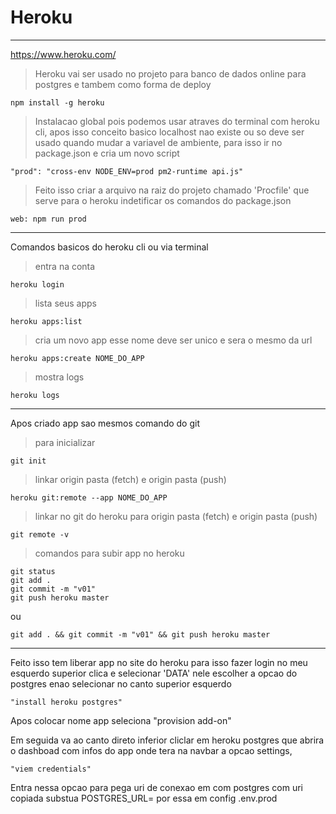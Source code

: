 # Heroku 
------------------------- 
https://www.heroku.com/

>Heroku vai ser usado no projeto para banco de dados online para postgres e tambem como forma de deploy
    
    npm install -g heroku

>Instalacao global pois podemos usar atraves do terminal com heroku cli, apos isso conceito basico localhost nao existe ou so deve ser usado quando mudar a variavel de ambiente, para isso ir no package.json e cria um novo script

    "prod": "cross-env NODE_ENV=prod pm2-runtime api.js"

>Feito isso criar a arquivo na raiz do projeto chamado 'Procfile' que serve para o heroku indetificar os comandos do package.json

    web: npm run prod

______________

Comandos basicos do heroku cli ou via terminal

>entra na conta

    heroku login

>lista seus apps

    heroku apps:list 

>cria um novo app esse nome deve ser unico e sera o mesmo da url

    heroku apps:create NOME_DO_APP

>mostra logs 

    heroku logs 
___________________
Apos criado app sao mesmos comando do git
>para inicializar

    git init 

>linkar origin pasta (fetch) e origin pasta (push)

    heroku git:remote --app NOME_DO_APP 

>linkar no git do heroku para origin pasta (fetch) e origin pasta (push)

    git remote -v 

>comandos para subir app no heroku

    git status
    git add .
    git commit -m "v01"
    git push heroku master

ou

    git add . && git commit -m "v01" && git push heroku master 
_____________

Feito isso tem liberar app no site do heroku
para isso fazer login no meu esquerdo superior clica e selecionar 'DATA' nele escolher a opcao do postgres enao selecionar no canto superior esquerdo 

    "install heroku postgres" 

Apos colocar nome app seleciona "provision add-on"

Em seguida va ao canto direto inferior cliclar em heroku postgres que abrira o dashboad com infos do app onde tera na navbar a opcao settings, 

    "viem credentials" 

Entra nessa opcao para pega uri de conexao em com postgres 
com uri copiada substua POSTGRES_URL= por essa em config .env.prod 
